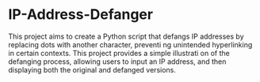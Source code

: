 # IP-Address-Defanger
This project aims to create a Python script that defangs IP addresses by replacing dots with another character, preventi ng unintended hyperlinking in certain contexts. This project provides a simple illustrati on of the defanging process, allowing users to input an IP address, and then displaying both the original and defanged versions.
